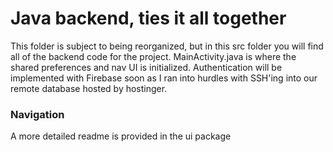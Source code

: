 # Java backend, ties it all together
This folder is subject to being reorganized, but in this src folder you will find all of the backend code for the project.
MainActivity.java is where the shared preferences and nav UI is initialized. Authentication will be implemented with Firebase soon as I ran into hurdles with SSH'ing into our remote database hosted by hostinger.
### Navigation
A more detailed readme is provided in the ui package 
